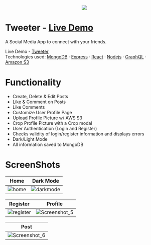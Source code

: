 <p align='center'>
  <img src="https://user-images.githubusercontent.com/60535510/188039361-845a1cd4-e8e1-45cf-a164-7655f01655dd.png">
</p>

# Tweeter - [Live Demo](https://aaronlam2k-tweeter.herokuapp.com/)  
A Social Media App to connect with your friends.  

Live Demo - [Tweeter](https://aaronlam2k-tweeter.herokuapp.com/)  
Technologies used: [MongoDB](https://www.mongodb.com/) · [Express](https://expressjs.com/) · [React](https://reactjs.org/) · [Nodejs](https://nodejs.org/en/) · [GraphQL](https://graphql.org/) · [Amazon S3](https://aws.amazon.com/s3/)

# Functionality
- Create, Delete & Edit Posts
- Like & Comment on Posts
- Like Comments
- Customize User Profile Page
- Upload Profile Picture w/ AWS S3
- Crop Profile Picture with a Crop modal
- User Authentication (Login and Register)
- Checks validity of login/register information and displays errors
- Dark/Light Mode 
- All information saved to MongoDB

# ScreenShots
|Home|Dark Mode|
|---|---|
|![home](https://user-images.githubusercontent.com/60535510/191831741-c9b6cdad-6f5d-4516-bbec-3f0c8fd45b42.png)|![darkmode](https://user-images.githubusercontent.com/60535510/191831770-e0a4e44a-72be-41f5-8da1-d79d79e5b419.png)|



|Register|Profile|
|---|---|
|![register](https://user-images.githubusercontent.com/60535510/191831800-ec406ec3-f8ca-4cfd-96f6-4a6ad5c8f8a2.png)|![Screenshot_5](https://user-images.githubusercontent.com/60535510/191831829-e8e52791-5930-4d08-b9fb-b2768cb325fe.png)|



|Post|
|---|
|![Screenshot_6](https://user-images.githubusercontent.com/60535510/191831849-af326681-dd72-4eff-92eb-5f7cc98629ce.png)|
